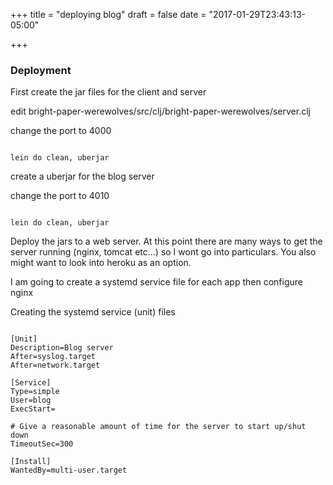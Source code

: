 +++
title = "deploying blog"
draft = false
date = "2017-01-29T23:43:13-05:00"

+++

### Deployment

First create the jar files for the client and server

edit bright-paper-werewolves/src/clj/bright-paper-werewolves/server.clj

change the port to 4000

```shell

lein do clean, uberjar

```

create a uberjar for the blog server

change the port to 4010

```shell

lein do clean, uberjar

```

Deploy the jars to a web server. At this point there are many ways to get the server running (nginx, tomcat etc...) so I wont go into particulars. You also might want to look into heroku as an option.

I am going to create a systemd service file for each app then configure nginx

Creating the systemd service (unit) files

``` shell

[Unit]
Description=Blog server
After=syslog.target
After=network.target

[Service]
Type=simple
User=blog
ExecStart=

# Give a reasonable amount of time for the server to start up/shut down
TimeoutSec=300

[Install]
WantedBy=multi-user.target
```
